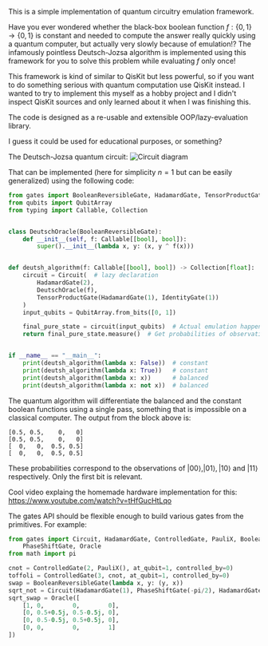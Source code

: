 This is a simple implementation of quantum circuitry emulation framework.

Have you ever wondered whether the black-box boolean function $f: \lbrace 0,1\rbrace  \to \lbrace 0, 1\rbrace$ is constant and needed to compute the answer really quickly using a quantum computer,
but actually very slowly because of emulation!? The infamously pointless Deutsch-Jozsa algorithm is implemented using this framework for you to solve this problem while evaluating $f$ only once!

This framework is kind of similar to QisKit but less powerful, so if you want to do something serious with quantum computation use QisKit instead. I wanted to try to implement this myself as a hobby project and I didn't inspect QisKit sources and only learned about it when I was finishing this.

The code is designed as a re-usable and extensible OOP/lazy-evaluation library.

I guess it could be used for educational purposes, or something?

The Deutsch-Jozsa quantum circuit:
![Circuit diagram](https://upload.wikimedia.org/wikipedia/commons/b/b5/Deutsch-Jozsa-algorithm-quantum-circuit.png)

That can be implemented (here for simplicity $n=1$ but can be easily generalized) using the following code: 
```python
from gates import BooleanReversibleGate, HadamardGate, TensorProductGate, IdentityGate, Circuit
from qubits import QubitArray
from typing import Callable, Collection


class DeutschOracle(BooleanReversibleGate):
    def __init__(self, f: Callable[[bool], bool]):
        super().__init__(lambda x, y: (x, y ^ f(x)))


def deutsh_algorithm(f: Callable[[bool], bool]) -> Collection[float]:
    circuit = Circuit(  # lazy declaration
        HadamardGate(2),
        DeutschOracle(f),
        TensorProductGate(HadamardGate(1), IdentityGate(1))
    )
    input_qubits = QubitArray.from_bits([0, 1])

    final_pure_state = circuit(input_qubits)  # Actual emulation happens here
    return final_pure_state.measure()  # Get probabilities of observations using Born rule


if __name__ == "__main__":
    print(deutsh_algorithm(lambda x: False))  # constant
    print(deutsh_algorithm(lambda x: True))   # constant
    print(deutsh_algorithm(lambda x: x))      # balanced
    print(deutsh_algorithm(lambda x: not x))  # balanced
```

The quantum algorithm will differentiate the balanced and the constant boolean functions using a single pass, something that is impossible on a classical computer. The output from the block above is:

```
[0.5, 0.5,    0,   0]
[0.5, 0.5,    0,   0]
[  0,   0,  0.5, 0.5]
[  0,   0,  0.5, 0.5]
```
These probabilities correspond to the observations of $|00\rangle, |01\rangle, |10\rangle$ and $|11\rangle$ respectively. 
Only the first bit is relevant. 

Cool video explaing the homemade hardware implementation for this: https://www.youtube.com/watch?v=tHfGucHtLqo

The gates API should be flexible enough to build various gates from the primitives. For example:
```python
from gates import Circuit, HadamardGate, ControlledGate, PauliX, BooleanReversibleGate, \
    PhaseShiftGate, Oracle 
from math import pi

cnot = ControlledGate(2, PauliX(), at_qubit=1, controlled_by=0)
toffoli = ControlledGate(3, cnot, at_qubit=1, controlled_by=0)
swap = BooleanReversibleGate(lambda x, y: (y, x))
sqrt_not = Circuit(HadamardGate(1), PhaseShiftGate(-pi/2), HadamardGate(1))
sqrt_swap = Oracle([
    [1, 0,        0,        0],
    [0, 0.5+0.5j, 0.5-0.5j, 0],
    [0, 0.5-0.5j, 0.5+0.5j, 0],
    [0, 0,        0,        1]
])
```
